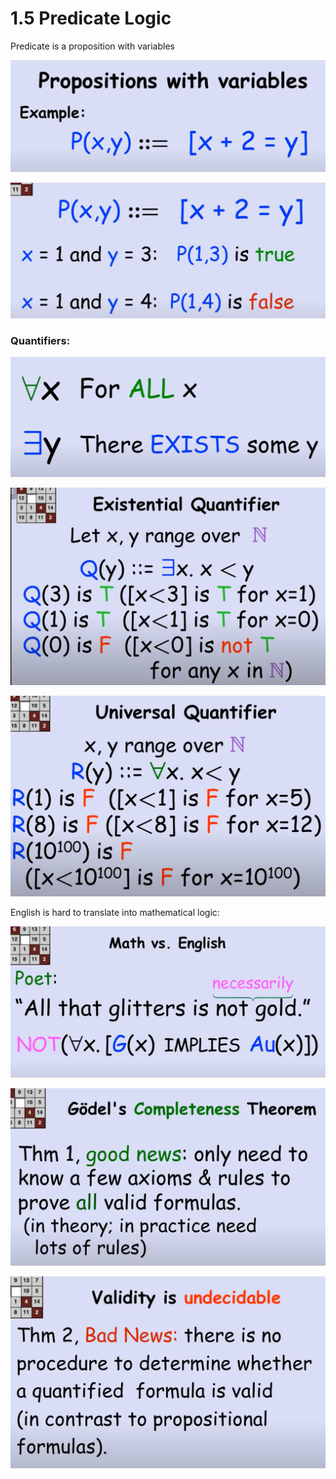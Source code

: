 # 1.5 Predicate Logic

Predicate is a proposition with variables

![](../../../.gitbook/assets/image%20%28105%29.png)

![](../../../.gitbook/assets/image%20%28113%29.png)



### Quantifiers:

![](../../../.gitbook/assets/image%20%28103%29.png)

![](../../../.gitbook/assets/image%20%2876%29.png)

![](../../../.gitbook/assets/image%20%2871%29.png)

English is hard to translate into mathematical logic: 

![](../../../.gitbook/assets/image%20%2881%29.png)

![](../../../.gitbook/assets/image%20%2868%29.png)

![](../../../.gitbook/assets/image%20%2842%29.png)

